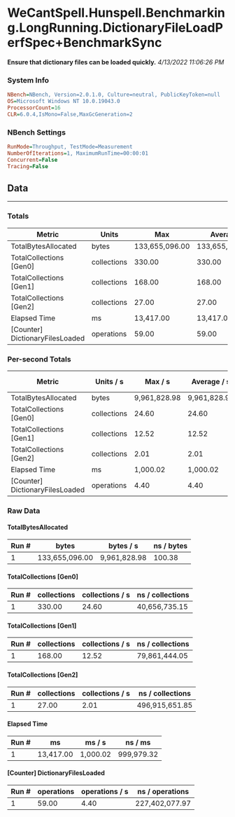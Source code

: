 ﻿# WeCantSpell.Hunspell.Benchmarking.LongRunning.DictionaryFileLoadPerfSpec+BenchmarkSync
__Ensure that dictionary files can be loaded quickly.__
_4/13/2022 11:06:26 PM_
### System Info
```ini
NBench=NBench, Version=2.0.1.0, Culture=neutral, PublicKeyToken=null
OS=Microsoft Windows NT 10.0.19043.0
ProcessorCount=16
CLR=6.0.4,IsMono=False,MaxGcGeneration=2
```

### NBench Settings
```ini
RunMode=Throughput, TestMode=Measurement
NumberOfIterations=1, MaximumRunTime=00:00:01
Concurrent=False
Tracing=False
```

## Data
-------------------

### Totals
|          Metric |           Units |             Max |         Average |             Min |          StdDev |
|---------------- |---------------- |---------------- |---------------- |---------------- |---------------- |
|TotalBytesAllocated |           bytes |  133,655,096.00 |  133,655,096.00 |  133,655,096.00 |            0.00 |
|TotalCollections [Gen0] |     collections |          330.00 |          330.00 |          330.00 |            0.00 |
|TotalCollections [Gen1] |     collections |          168.00 |          168.00 |          168.00 |            0.00 |
|TotalCollections [Gen2] |     collections |           27.00 |           27.00 |           27.00 |            0.00 |
|    Elapsed Time |              ms |       13,417.00 |       13,417.00 |       13,417.00 |            0.00 |
|[Counter] DictionaryFilesLoaded |      operations |           59.00 |           59.00 |           59.00 |            0.00 |

### Per-second Totals
|          Metric |       Units / s |         Max / s |     Average / s |         Min / s |      StdDev / s |
|---------------- |---------------- |---------------- |---------------- |---------------- |---------------- |
|TotalBytesAllocated |           bytes |    9,961,828.98 |    9,961,828.98 |    9,961,828.98 |            0.00 |
|TotalCollections [Gen0] |     collections |           24.60 |           24.60 |           24.60 |            0.00 |
|TotalCollections [Gen1] |     collections |           12.52 |           12.52 |           12.52 |            0.00 |
|TotalCollections [Gen2] |     collections |            2.01 |            2.01 |            2.01 |            0.00 |
|    Elapsed Time |              ms |        1,000.02 |        1,000.02 |        1,000.02 |            0.00 |
|[Counter] DictionaryFilesLoaded |      operations |            4.40 |            4.40 |            4.40 |            0.00 |

### Raw Data
#### TotalBytesAllocated
|           Run # |           bytes |       bytes / s |      ns / bytes |
|---------------- |---------------- |---------------- |---------------- |
|               1 |  133,655,096.00 |    9,961,828.98 |          100.38 |

#### TotalCollections [Gen0]
|           Run # |     collections | collections / s |ns / collections |
|---------------- |---------------- |---------------- |---------------- |
|               1 |          330.00 |           24.60 |   40,656,735.15 |

#### TotalCollections [Gen1]
|           Run # |     collections | collections / s |ns / collections |
|---------------- |---------------- |---------------- |---------------- |
|               1 |          168.00 |           12.52 |   79,861,444.05 |

#### TotalCollections [Gen2]
|           Run # |     collections | collections / s |ns / collections |
|---------------- |---------------- |---------------- |---------------- |
|               1 |           27.00 |            2.01 |  496,915,651.85 |

#### Elapsed Time
|           Run # |              ms |          ms / s |         ns / ms |
|---------------- |---------------- |---------------- |---------------- |
|               1 |       13,417.00 |        1,000.02 |      999,979.32 |

#### [Counter] DictionaryFilesLoaded
|           Run # |      operations |  operations / s | ns / operations |
|---------------- |---------------- |---------------- |---------------- |
|               1 |           59.00 |            4.40 |  227,402,077.97 |


